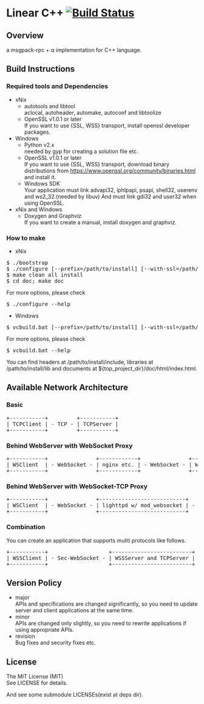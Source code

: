 # Linear C++ [![Build Status](https://travis-ci.org/linear-rpc/linear-cpp.svg?branch=master)](https://travis-ci.org/linear-rpc/linear-cpp)

## Overview

a msgpack-rpc + α implementation for C++ language.

## Build Instructions
### Required tools and Dependencies
* xNix
  * autotools and libtool<br>
    aclocal, autoheader, automake, autoconf and libtoolize
  * OpenSSL v1.0.1 or later<br>
    If you want to use {SSL, WSS} transport,
    install openssl developer packages.
* Windows
  * Python v2.x<br>
    needed by gyp for creating a solution file etc.<br>
  * OpenSSL v1.0.1 or later<br>
    If you want to use {SSL, WSS} transport,
    download binary distributions from https://www.openssl.org/community/binaries.html and install it.<br>
  * Windows SDK<br>
    Your application must link advapi32, iphlpapi, psapi, shell32, userenv and ws2_32.(needed by libuv)
    And must link gdi32 and user32 when using OpenSSL.
* xNix and Windows
  * Doxygen and Graphviz<br>
    If you want to create a manual, install doxygen and graphviz.

### How to make
* xNix<br>
<pre class="fragment">
$ ./bootstrap
$ ./configure [--prefix=/path/to/install] [--with-ssl=/path/to/OpenSSL]
$ make clean all install
$ cd doc; make doc
</pre>
For more options, please check
<pre class="fragment">
$ ./configure --help
</pre>
* Windows<br>
<pre class="fragment">
$ vcbuild.bat [--prefix=/path/to/install] [--with-ssl=/path/to/OpenSSL] [shared]
</pre>
For more options, please check
<pre class="fragment">
$ vcbuild.bat --help
</pre>
You can find headers at /path/to/install/include,
libraries at /path/to/install/lib
and documents at ${top\_project\_dir}/doc/html/index.html.<br>

## Available Network Architecture
### Basic
<pre class="fragment">
+-----------+         +-----------+
| TCPClient | - TCP - | TCPServer |
+-----------+         +-----------+
</pre>

### Behind WebServer with WebSocket Proxy
<pre class="fragment">
+-----------+               +------------+               +----------+
| WSClient  | - WebSocket - | nginx etc. | - WebSocket - | WSServer |
+-----------+               +------------+               +----------+
</pre>

### Behind WebServer with WebSocket-TCP Proxy
<pre class="fragment">
+-----------+               +---------------------------+         +-----------+
| WSClient  | - WebSocket - | lighttpd w/ mod_websocket | - TCP - | TCPServer |
+-----------+               +---------------------------+         +-----------+
</pre>

### Combination
You can create an application that supports muliti protocols like follows.
<pre class="fragment">
+-----------+                   +-------------------------+         +-----------+
| WSSClient | - Sec-WebSocket - | WSSServer and TCPServer | - TCP - | TCPClient |
+-----------+                   +-------------------------+         +-----------+
</pre>

## Version Policy
* major<br>
  APIs and specifications are changed significantly,
  so you need to update server and client applications at the same time.
* minor<br>
  APIs are changed only slightly,
  so you need to rewrite applications if using appropriate APIs.
* revision<br>
  Bug fixes and security fixes etc.

## License
The MIT License (MIT)  
See LICENSE for details.  

And see some submodule LICENSEs(exist at deps dir).

